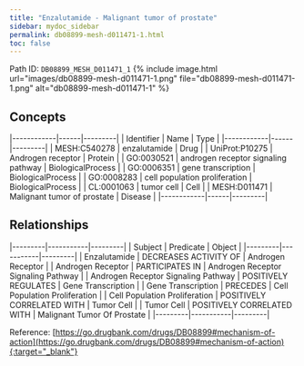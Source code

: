 ```yaml
---
title: "Enzalutamide - Malignant tumor of prostate"
sidebar: mydoc_sidebar
permalink: db08899-mesh-d011471-1.html
toc: false 
---
```



Path ID: `DB08899_MESH_D011471_1`
{% include image.html url="images/db08899-mesh-d011471-1.png" file="db08899-mesh-d011471-1.png" alt="db08899-mesh-d011471-1" %}

## Concepts

|------------|------|---------|
| Identifier | Name | Type    |
|------------|------|---------|
| MESH:C540278 | enzalutamide | Drug |
| UniProt:P10275 | Androgen receptor | Protein |
| GO:0030521 | androgen receptor signaling pathway | BiologicalProcess |
| GO:0006351 | gene transcription | BiologicalProcess |
| GO:0008283 | cell population proliferation | BiologicalProcess |
| CL:0001063 | tumor cell | Cell |
| MESH:D011471 | Malignant tumor of prostate | Disease |
|------------|------|---------|

## Relationships

|---------|-----------|---------|
| Subject | Predicate | Object  |
|---------|-----------|---------|
| Enzalutamide | DECREASES ACTIVITY OF | Androgen Receptor |
| Androgen Receptor | PARTICIPATES IN | Androgen Receptor Signaling Pathway |
| Androgen Receptor Signaling Pathway | POSITIVELY REGULATES | Gene Transcription |
| Gene Transcription | PRECEDES | Cell Population Proliferation |
| Cell Population Proliferation | POSITIVELY CORRELATED WITH | Tumor Cell |
| Tumor Cell | POSITIVELY CORRELATED WITH | Malignant Tumor Of Prostate |
|---------|-----------|---------|

Reference: [https://go.drugbank.com/drugs/DB08899#mechanism-of-action](https://go.drugbank.com/drugs/DB08899#mechanism-of-action){:target="_blank"}